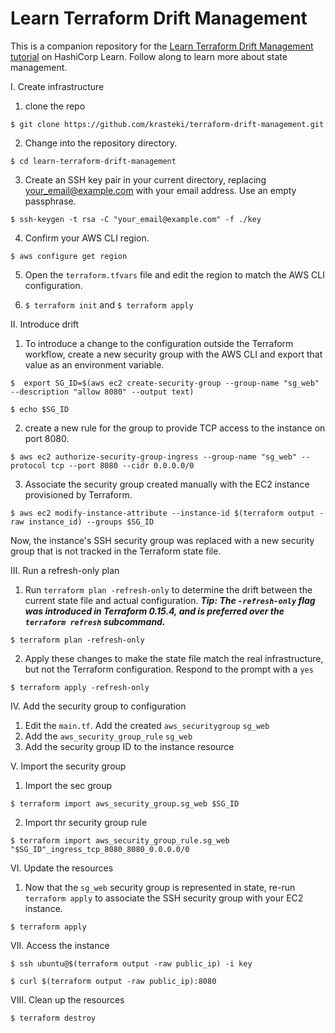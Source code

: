 # Learn Terraform Drift Management

This is a companion repository for the [Learn Terraform Drift Management tutorial](https://learn.hashicorp.com/tutorials/terraform/resource-drift) on HashiCorp Learn. Follow along to learn more about state management.

I. Create infrastructure

1. clone the repo
```
$ git clone https://github.com/krasteki/terraform-drift-management.git
```

2. Change into the repository directory.
```
$ cd learn-terraform-drift-management
```

3. Create an SSH key pair in your current directory, replacing your_email@example.com with your email address. Use an empty passphrase.
```
$ ssh-keygen -t rsa -C "your_email@example.com" -f ./key
```

4. Confirm your AWS CLI region.
```
$ aws configure get region
```

5. Open the `terraform.tfvars` file and edit the region to match the AWS CLI configuration.

6. `$ terraform init` and `$ terraform apply`

II. Introduce drift

1. To introduce a change to the configuration outside the Terraform workflow, create a new security group with the AWS CLI and export that value as an environment variable.
```
$  export SG_ID=$(aws ec2 create-security-group --group-name "sg_web" --description "allow 8080" --output text)
```
```
$ echo $SG_ID
```

2. create a new rule for the group to provide TCP access to the instance on port 8080.
```
$ aws ec2 authorize-security-group-ingress --group-name "sg_web" --protocol tcp --port 8080 --cidr 0.0.0.0/0
```

3. Associate the security group created manually with the EC2 instance provisioned by Terraform.
```
$ aws ec2 modify-instance-attribute --instance-id $(terraform output -raw instance_id) --groups $SG_ID
```

Now, the instance's SSH security group was replaced with a new security group that is not tracked in the Terraform state file.


III. Run a refresh-only plan

1. Run `terraform plan -refresh-only` to determine the drift between the current state file and actual configuration.
***Tip: The `-refresh-only` flag was introduced in Terraform 0.15.4, and is preferred over the `terraform refresh` subcommand.***

```
$ terraform plan -refresh-only
```

2. Apply these changes to make the state file match the real infrastructure, but not the Terraform configuration. Respond to the prompt with a `yes`
```
$ terraform apply -refresh-only
```

IV. Add the security group to configuration

1. Edit the `main.tf`. Add the created `aws_securitygroup` `sg_web`
2. Add the `aws_security_group_rule` `sg_web`
3. Add the security group ID to the instance resource 

V. Import the security group

1. Import the sec group
```
$ terraform import aws_security_group.sg_web $SG_ID
```

2. Import thr security group rule
```
$ terraform import aws_security_group_rule.sg_web "$SG_ID"_ingress_tcp_8080_8080_0.0.0.0/0
```

VI. Update the resources

1. Now that the `sg_web` security group is represented in state, re-run `terraform apply` to associate the SSH security group with your EC2 instance.
```
$ terraform apply
```

VII. Access the instance
```
$ ssh ubuntu@$(terraform output -raw public_ip) -i key
```
```
$ curl $(terraform output -raw public_ip):8080
```

VIII. Clean up the resources
```
$ terraform destroy
```